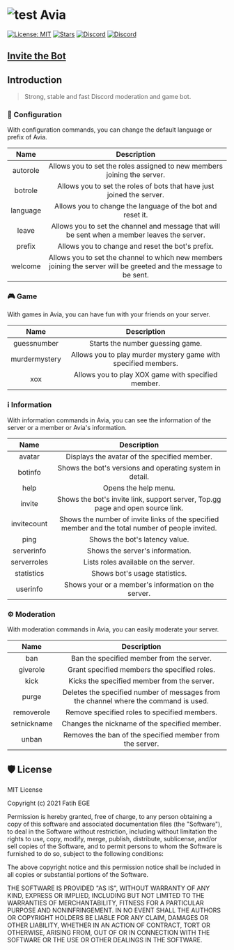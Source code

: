 # ![test](https://imgupload.io/images/2021/05/13/32x32_reversed_top.png) Avia

[![License: MIT](https://img.shields.io/badge/License-MIT-yellow.svg)](https://opensource.org/licenses/MIT)
[![Stars](https://img.shields.io/github/stars/fatihege/Avia)](https://github.com/fatihege/Avia/stargazers)
[![Discord](https://discordapp.com/api/guilds/815870678406397962/widget.png?style=shield)](https://discord.gg/Xn3JRrbY8d)
[![Discord](https://img.shields.io/discord/815870678406397962?style=plastic)](https://discord.gg/Xn3JRrbY8d)

## [Invite the Bot](https://discord.com/oauth2/authorize?client_id=838775980184436808&scope=bot&permissions=8)

## Introduction

> Strong, stable and fast Discord moderation and game bot.

### :wrench: Configuration
With configuration commands, you can change the default language or prefix of Avia.

| Name | Description |
|:-----------:|:----------:|
| autorole | Allows you to set the roles assigned to new members joining the server. |
| botrole | Allows you to set the roles of bots that have just joined the server. |
| language | Allows you to change the language of the bot and reset it. |
| leave | Allows you to set the channel and message that will be sent when a member leaves the server. |
| prefix | Allows you to change and reset the bot's prefix. |
| welcome | Allows you to set the channel to which new members joining the server will be greeted and the message to be sent. |

### :video_game: Game
With games in Avia, you can have fun with your friends on your server.

| Name | Description |
|:-----------:|:----------:|
| guessnumber | Starts the number guessing game. |
| murdermystery | Allows you to play murder mystery game with specified members. |
| xox | Allows you to play XOX game with specified member. |

### :information_source: Information
With information commands in Avia, you can see the information of the server or a member or Avia's information.

| Name | Description |
|:-----------:|:----------:|
| avatar | Displays the avatar of the specified member. |
| botinfo | Shows the bot's versions and operating system in detail. |
| help | Opens the help menu. |
| invite | Shows the bot's invite link, support server, Top.gg page and open source link. |
| invitecount | Shows the number of invite links of the specified member and the total number of people invited. |
| ping | Shows the bot's latency value. |
| serverinfo | Shows the server's information. |
| serverroles | Lists roles available on the server. |
| statistics | Shows bot's usage statistics. |
| userinfo | Shows your or a member's information on the server. |

### :gear: Moderation
With moderation commands in Avia, you can easily moderate your server.

| Name | Description |
|:-----------:|:----------:|
| ban | Ban the specified member from the server. |
| giverole | Grant specified members the specified roles. |
| kick | Kicks the specified member from the server. |
| purge | Deletes the specified number of messages from the channel where the command is used. |
| removerole | Remove specified roles to specified members. |
| setnickname | Changes the nickname of the specified member. |
| unban | Removes the ban of the specified member from the server. |

## :shield: License
MIT License

Copyright (c) 2021 Fatih EGE

Permission is hereby granted, free of charge, to any person obtaining a copy
of this software and associated documentation files (the "Software"), to deal
in the Software without restriction, including without limitation the rights
to use, copy, modify, merge, publish, distribute, sublicense, and/or sell
copies of the Software, and to permit persons to whom the Software is
furnished to do so, subject to the following conditions:

The above copyright notice and this permission notice shall be included in all
copies or substantial portions of the Software.

THE SOFTWARE IS PROVIDED "AS IS", WITHOUT WARRANTY OF ANY KIND, EXPRESS OR
IMPLIED, INCLUDING BUT NOT LIMITED TO THE WARRANTIES OF MERCHANTABILITY,
FITNESS FOR A PARTICULAR PURPOSE AND NONINFRINGEMENT. IN NO EVENT SHALL THE
AUTHORS OR COPYRIGHT HOLDERS BE LIABLE FOR ANY CLAIM, DAMAGES OR OTHER
LIABILITY, WHETHER IN AN ACTION OF CONTRACT, TORT OR OTHERWISE, ARISING FROM,
OUT OF OR IN CONNECTION WITH THE SOFTWARE OR THE USE OR OTHER DEALINGS IN THE
SOFTWARE.
